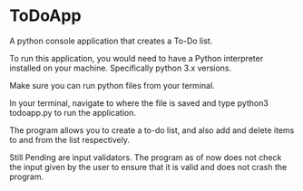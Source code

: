 # ToDoApp
A python console application that creates a To-Do list.

To run this application, you would need to have a Python interpreter installed
on your machine. Specifically python 3.x versions.

Make sure you can run python files from your terminal.

In your terminal, navigate to where the file is saved and type python3 todoapp.py
to run the application.

The program allows you to create a to-do list, and also add and delete items to
and from the list respectively.
 
 Still Pending are input validators. The program as of now does not check the 
 input given by the user to ensure that it is valid and does not crash the program.
